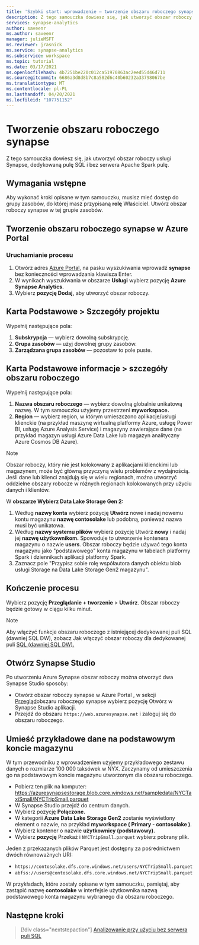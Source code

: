 ```yaml
---
title: 'Szybki start: wprowadzenie — tworzenie obszaru roboczego synapse'
description: Z tego samouczka dowiesz się, jak utworzyć obszar roboczy usługi Synapse, dedykowaną pulę SQL i bez serwera Apache Spark pulę.
services: synapse-analytics
author: saveenr
ms.author: saveenr
manager: julieMSFT
ms.reviewer: jrasnick
ms.service: synapse-analytics
ms.subservice: workspace
ms.topic: tutorial
ms.date: 03/17/2021
ms.openlocfilehash: 4b7251be220c012ca51970863ac2eed55d46d711
ms.sourcegitcommit: 6686a3d8d8b7c8a582d6c40b60232a33798067be
ms.translationtype: MT
ms.contentlocale: pl-PL
ms.lasthandoff: 04/20/2021
ms.locfileid: "107751152"
---
```

# <a name="creating-a-synapse-workspace"></a>Tworzenie obszaru roboczego synapse

Z tego samouczka dowiesz się, jak utworzyć obszar roboczy usługi Synapse, dedykowaną pulę SQL i bez serwera Apache Spark pulę. 

## <a name="prerequisites"></a>Wymagania wstępne

Aby wykonać kroki opisane w tym samouczku, musisz mieć dostęp do grupy zasobów, do której masz przypisaną **rolę** Właściciel. Utwórz obszar roboczy synapse w tej grupie zasobów.

## <a name="create-a-synapse-workspace-in-the-azure-portal"></a>Tworzenie obszaru roboczego synapse w Azure Portal

### <a name="start-the-process"></a>Uruchamianie procesu
1. Otwórz adres [Azure Portal](https://portal.azure.com), na pasku wyszukiwania wprowadź **synapse** bez konieczności wprowadzania klawisza Enter.
1. W wynikach wyszukiwania w obszarze **Usługi** wybierz pozycję **Azure Synapse Analytics**.
1. Wybierz **pozycję Dodaj,** aby utworzyć obszar roboczy.

## <a name="basics-tab--project-details"></a>Karta Podstawowe > Szczegóły projektu
Wypełnij następujące pola:

1. **Subskrypcja** — wybierz dowolną subskrypcję.
1. **Grupa zasobów** — użyj dowolnej grupy zasobów.
1. **Zarządzana grupa zasobów** — pozostaw to pole puste.

## <a name="basics-tab--workspace-details"></a>Karta Podstawowe informacje > szczegóły obszaru roboczego
Wypełnij następujące pola:

1. **Nazwa obszaru roboczego** — wybierz dowolną globalnie unikatową nazwę. W tym samouczku użyjemy przestrzeni **myworkspace.**
1. **Region** — wybierz region, w którym umieszczono aplikacje/usługi klienckie (na przykład maszynę wirtualną platformy Azure, usługę Power BI, usługę Azure Analysis Service) i magazyny zawierające dane (na przykład magazyn usługi Azure Data Lake lub magazyn analityczny Azure Cosmos DB Azure).

> [!NOTE]
> Obszar roboczy, który nie jest kolokowany z aplikacjami klienckimi lub magazynem, może być główną przyczyną wielu problemów z wydajnością. Jeśli dane lub klienci znajdują się w wielu regionach, można utworzyć oddzielne obszary robocze w różnych regionach kolokowanych przy użyciu danych i klientów.

W **obszarze Wybierz Data Lake Storage Gen 2:**

1. Według **nazwy konta** wybierz pozycję **Utwórz** nowe i nadaj nowemu kontu magazynu **nazwę contosolake** lub podobną, ponieważ nazwa musi być unikatowa.
1. Według **nazwy systemu plików** wybierz pozycję Utwórz **nowy** i nadaj jej **nazwę użytkownikom.** Spowoduje to utworzenie kontenera magazynu o nazwie **users**. Obszar roboczy będzie używać tego konta magazynu jako "podstawowego" konta magazynu w tabelach platformy Spark i dziennikach aplikacji platformy Spark.
1. Zaznacz pole "Przypisz sobie rolę współautora danych obiektu blob usługi Storage na Data Lake Storage Gen2 magazynu". 

## <a name="completing-the-process"></a>Kończenie procesu
Wybierz pozycję **Przeglądanie + tworzenie** > **Utwórz**. Obszar roboczy będzie gotowy w ciągu kilku minut.

> [!NOTE]
> Aby włączyć funkcje obszaru roboczego z istniejącej dedykowanej puli SQL (dawniej SQL DW), zobacz Jak włączyć obszar roboczy dla dedykowanej puli [SQL (dawniej SQL DW).](./sql-data-warehouse/workspace-connected-create.md)


## <a name="open-synapse-studio"></a>Otwórz Synapse Studio

Po utworzeniu Azure Synapse obszar roboczy można otworzyć dwa Synapse Studio sposoby:

* Otwórz obszar roboczy synapse w Azure Portal ,  w sekcji [Przegląd](https://portal.azure.com)obszaru  roboczego synapse wybierz pozycję Otwórz w Synapse Studio aplikacji.
* Przejdź do obszaru `https://web.azuresynapse.net` i zaloguj się do obszaru roboczego.

## <a name="place-sample-data-into-the-primary-storage-account"></a>Umieść przykładowe dane na podstawowym koncie magazynu
W tym przewodniku z wprowadzeniem użyjemy przykładowego zestawu danych o rozmiarze 100 000 taksówek w NYX. Zaczynamy od umieszczenia go na podstawowym koncie magazynu utworzonym dla obszaru roboczego.

* Pobierz ten plik na komputer: https://azuresynapsestorage.blob.core.windows.net/sampledata/NYCTaxiSmall/NYCTripSmall.parquet 
* W Synapse Studio przejdź do centrum danych. 
* Wybierz pozycję **Połączone.**
* W kategorii **Azure Data Lake Storage Gen2** zostanie wyświetlony element o nazwie, na przykład **myworkspace ( Primary - contosolake )**.
* Wybierz kontener o nazwie **użytkownicy (podstawowy).**
* Wybierz **pozycję** Przekaż i `NYCTripSmall.parquet` wybierz pobrany plik.

Jeden z przekazanych plików Parquet jest dostępny za pośrednictwem dwóch równoważnych URI:
* `https://contosolake.dfs.core.windows.net/users/NYCTripSmall.parquet` 
* `abfss://users@contosolake.dfs.core.windows.net/NYCTripSmall.parquet`

W przykładach, które zostały opisane w tym samouczku, pamiętaj, aby zastąpić nazwę **contosolake** w interfejsie użytkownika nazwą podstawowego konta magazynu wybranego dla obszaru roboczego.



## <a name="next-steps"></a>Następne kroki

> [!div class="nextstepaction"]
> [Analizowanie przy użyciu bez serwera puli SQL](get-started-analyze-sql-on-demand.md)
